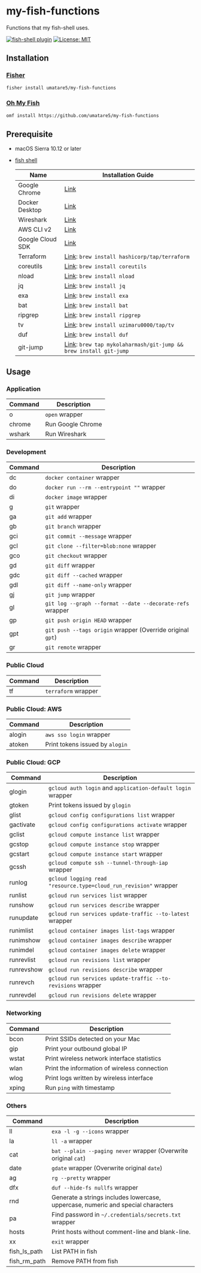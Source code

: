 # my-fish-functions

Functions that my fish-shell uses.

<a href="https://fishshell.com/"><img src="https://badgen.net/badge/fish-shell/plugin?icon=terminal" alt="fish-shell plugin"></a> [![License: MIT](https://img.shields.io/badge/License-MIT-yellow.svg)](https://github.com/umatare5/my-fish-functions/blob/main/LICENSE)

## Installation

### [Fisher](https://github.com/jorgebucaran/fisher)

```sh
fisher install umatare5/my-fish-functions
```

### [Oh My Fish](https://github.com/oh-my-fish/oh-my-fish)

```sh
omf install https://github.com/umatare5/my-fish-functions
```

## Prerequisite

- macOS Sierra 10.12 or later
- [fish shell](https://fishshell.com/)

  | Name             | Installation Guide                                                                                                    |
  | ---------------- | --------------------------------------------------------------------------------------------------------------------- |
  | Google Chrome    | [Link](https://www.google.co.jp/chrome)                                                                               |
  | Docker Desktop   | [Link](https://www.docker.com/products/docker-desktop)                                                                |
  | Wireshark        | [Link](https://www.wireshark.org/download.html)                                                                       |
  | AWS CLI v2       | [Link](https://docs.aws.amazon.com/ja_jp/cli/latest/userguide/install-cliv2-mac.html)                                 |
  | Google Cloud SDK | [Link](https://cloud.google.com/sdk/docs/install)                                                                     |
  | Terraform        | [Link](https://www.terraform.io/downloads): `brew install hashicorp/tap/terraform`                                    |
  | coreutils        | [Link](https://formulae.brew.sh/formula/coreutils): `brew install coreutils`                                          |
  | nload            | [Link](https://github.com/rolandriegel/nload): `brew install nload`                                                   |
  | jq               | [Link](https://github.com/stedolan/jq): `brew install jq`                                                             |
  | exa              | [Link](https://github.com/ogham/exa#homebrew): `brew install exa`                                                     |
  | bat              | [Link](https://github.com/sharkdp/bat#on-macos-or-linux-via-homebrew): `brew install bat`                             |
  | ripgrep          | [Link](https://github.com/BurntSushi/ripgrep#installation): `brew install ripgrep`                                    |
  | tv               | [Link](https://github.com/uzimaru0000/tv/tree/master): `brew install uzimaru0000/tap/tv`                              |
  | duf              | [Link](https://github.com/muesli/duf#macos): `brew install duf`                                                       |
  | git-jump         | [Link](https://github.com/mykolaharmash/git-jump#install): `brew tap mykolaharmash/git-jump && brew install git-jump` |

## Usage

### Application

| Command | Description       |
| ------- | ----------------- |
| o       | `open` wrapper    |
| chrome  | Run Google Chrome |
| wshark  | Run Wireshark     |

### Development

| Command | Description                                                |
| ------- | ---------------------------------------------------------- |
| dc      | `docker container` wrapper                                 |
| do      | `docker run --rm --entrypoint ""` wrapper                  |
| di      | `docker image` wrapper                                     |
| g       | `git` wrapper                                              |
| ga      | `git add` wrapper                                          |
| gb      | `git branch` wrapper                                       |
| gci     | `git commit --message` wrapper                             |
| gcl     | `git clone --filter=blob:none` wrapper                     |
| gco     | `git checkout` wrapper                                     |
| gd      | `git diff` wrapper                                         |
| gdc     | `git diff --cached` wrapper                                |
| gdl     | `git diff --name-only` wrapper                             |
| gj      | `git jump` wrapper                                         |
| gl      | `git log --graph --format --date --decorate-refs` wrapper  |
| gp      | `git push origin HEAD` wrapper                             |
| gpt     | `git push --tags origin` wrapper (Override original `gpt`) |
| gr      | `git remote` wrapper                                       |

### Public Cloud

| Command | Description         |
| ------- | ------------------- |
| tf      | `terraform` wrapper |

### Public Cloud: AWS

| Command | Description                     |
| ------- | ------------------------------- |
| alogin  | `aws sso login` wrapper         |
| atoken  | Print tokens issued by `alogin` |

### Public Cloud: GCP

| Command    | Description                                                      |
| ---------- | ---------------------------------------------------------------- |
| glogin     | `gcloud auth login` and `application-default login` wrapper      |
| gtoken     | Print tokens issued by `glogin`                                  |
| glist      | `gcloud config configurations list` wrapper                      |
| gactivate  | `gcloud config configurations activate` wrapper                  |
| gclist     | `gcloud compute instance list` wrapper                           |
| gcstop     | `gcloud compute instance stop` wrapper                           |
| gcstart    | `gcloud compute instance start` wrapper                          |
| gcssh      | `gcloud compute ssh --tunnel-through-iap` wrapper                |
| runlog     | `gcloud logging read "resource.type=cloud_run_revision"` wrapper |
| runlist    | `gcloud run services list` wrapper                               |
| runshow    | `gcloud run services describe` wrapper                           |
| runupdate  | `gcloud run services update-traffic --to-latest` wrapper         |
| runimlist  | `gcloud container images list-tags` wrapper                      |
| runimshow  | `gcloud container images describe` wrapper                       |
| runimdel   | `gcloud container images delete` wrapper                         |
| runrevlist | `gcloud run revisions list` wrapper                              |
| runrevshow | `gcloud run revisions describe` wrapper                          |
| runrevch   | `gcloud run services update-traffic --to-revisions` wrapper      |
| runrevdel  | `gcloud run revisions delete` wrapper                            |

### Networking

| Command | Description                                  |
| ------- | -------------------------------------------- |
| bcon    | Print SSIDs detected on your Mac             |
| gip     | Print your outbound global IP                |
| wstat   | Print wireless network interface statistics  |
| wlan    | Print the information of wireless connection |
| wlog    | Print logs written by wireless interface     |
| xping   | Run `ping` with timestamp                    |

### Others

| Command      | Description                                                                      |
| ------------ | -------------------------------------------------------------------------------- |
| ll           | `exa -l -g --icons` wrapper                                                      |
| la           | `ll -a` wrapper                                                                  |
| cat          | `bat --plain --paging never` wrapper (Overwrite original `cat`)                  |
| date         | `gdate` wrapper (Overwrite original `date`)                                      |
| ag           | `rg --pretty` wrapper                                                            |
| dfx          | `duf --hide-fs nullfs` wrapper                                                   |
| rnd          | Generate a strings includes lowercase, uppercase, numeric and special characters |
| pa           | Find password in `~/.credentials/secrets.txt` wrapper                            |
| hosts        | Print hosts without comment-line and blank-line.                                 |
| xx           | `exit` wrapper                                                                   |
| fish_ls_path | List PATH in fish                                                                |
| fish_rm_path | Remove PATH from fish                                                            |
